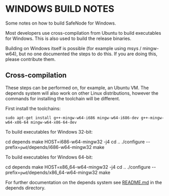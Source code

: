 WINDOWS BUILD NOTES
====================

Some notes on how to build SafeNode for Windows.

Most developers use cross-compilation from Ubuntu to build executables for
Windows. This is also used to build the release binaries.

Building on Windows itself is possible (for example using msys / mingw-w64),
but no one documented the steps to do this. If you are doing this, please contribute them.

Cross-compilation
-------------------

These steps can be performed on, for example, an Ubuntu VM. The depends system
will also work on other Linux distributions, however the commands for
installing the toolchain will be different.

First install the toolchains:

    sudo apt-get install g++-mingw-w64-i686 mingw-w64-i686-dev g++-mingw-w64-x86-64 mingw-w64-x86-64-dev

To build executables for Windows 32-bit:

cd depends
make HOST=i686-w64-mingw32 -j4
cd ..
./configure --prefix=`pwd`/depends/i686-w64-mingw32
make

To build executables for Windows 64-bit:

cd depends
make HOST=x86_64-w64-mingw32 -j4
cd ..
./configure --prefix=`pwd`/depends/x86_64-w64-mingw32
make

For further documentation on the depends system see [README.md](../depends/README.md) in the depends directory.

